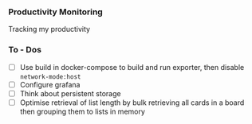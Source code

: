 ### Productivity Monitoring
Tracking my productivity

### To - Dos
- [ ] Use build in docker-compose to build and run exporter, then disable `network-mode:host`
- [ ] Configure grafana
- [ ] Think about persistent storage
- [ ] Optimise retrieval of list length by bulk retrieving all cards in a board then grouping them to lists in memory  
